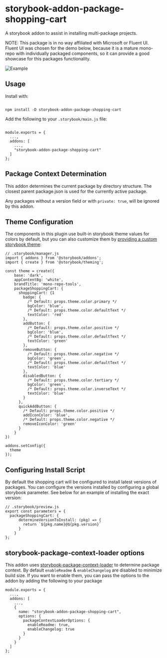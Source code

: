 # storybook-addon-package-shopping-cart

A storybook addon to assist in installing multi-package projects.

NOTE: This package is in no way affiliated with Microsoft or Fluent UI.
Fluent UI was chosen for the demo below, because it is a mature mono-repo with individually packaged components, so it can provide a good showcase for this packages functionality.

![Example](https://github.com/willwill96/mono-repo-tools/raw/master/assets/gifs/storybook-addon-package-shopping-cart.gif)

## Usage

Install with:

```

npm install -D storybook-addon-package-shopping-cart

```

Add the following to your `.storybook/main.js` file:

```

module.exports = {
  ...,
  addons: [
    ...,
    "storybook-addon-package-shopping-cart"
  ]
};

```

## Package Context Determination

This addon determines the current package by directory structure. The closest parent package.json is used for the currently active package.

Any packages without a version field or with `private: true`, will be ignored by this addon.

## Theme Configuration

The components in this plugin use built-in storybook theme values for colors by default, but you can also customize them by [providing a custom storybook theme](https://storybook.js.org/docs/react/configure/theming):

```
// .storybook/manager.js
import { addons } from '@storybook/addons';
import { create } from '@storybook/theming';

const theme = create({
    base: 'dark',
    appContentBg: 'white',
    brandTitle: 'mono-repo-tools',
    packageShoppingCart: {
      shoppingCart: {1
        badge: {
          /* Default: props.theme.color.primary */
          bgColor: 'blue',
          /* Default: props.theme.color.defaultText */
          textColor: 'red'
        },
        addButton: {
          /* Default: props.theme.color.positive */
          bgColor: 'blue',
          /* Default: props.theme.color.defaultText */
          textColor: 'green'
        },
        removeButton: {
          /* Default: props.theme.color.negative */
          bgColor: 'green',
          /* Default: props.theme.color.defaultText */
          textColor: 'blue'
        },
        disabledButton: {
          /* Default: props.theme.color.tertiary */
          bgColor: 'green',
          /* Default: props.theme.color.inverseText */
          textColor: 'blue'
        }
      },
      quickAddButton: {
        /* Default: props.theme.color.positive */
        addIconColor: 'blue',
        /* Default: props.theme.color.negative */
        removeIconColor: 'green'
      }
    }
})

addons.setConfig({
  theme
});

```

## Configuring Install Script

By default the shopping cart will be configured to install latest versions of packages. You can configure the versions installed by configuring a global storybook parameter. See below for an example of installing the exact version:

```
// .storybook/preview.js
export const parameters = {
  packageShoppingCart: {
      determineVersionToInstall: (pkg) => {
        return `${pkg.name}@${pkg.version}`
      }
    }
};

```

## storybook-package-context-loader options

This addon uses [storybook-package-context-loader](https://www.npmjs.com/package/storybook-package-context-loader) to determine package context. By default `enableReadme` & `enableChangelog` are disabled to minimize build size. If you want to enable them, you can pass the options to the addon by adding the following to your package

```
module.exports = {
  ...,
  addons: [
    ...,
    {
      name: "storybook-addon-package-shopping-cart",
      options: {
        packageContextLoaderOptions: {
          enableReadme: true,
          enableChangelog: true
        }
      }
    }
  ]
};
```
